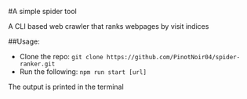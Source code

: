 #A simple spider tool

A CLI based web crawler that ranks webpages by visit indices

##Usage:
* Clone the repo: `git clone https://github.com/PinotNoir04/spider-ranker.git`
* Run the following: `npm run start [url]`

The output is printed in the terminal